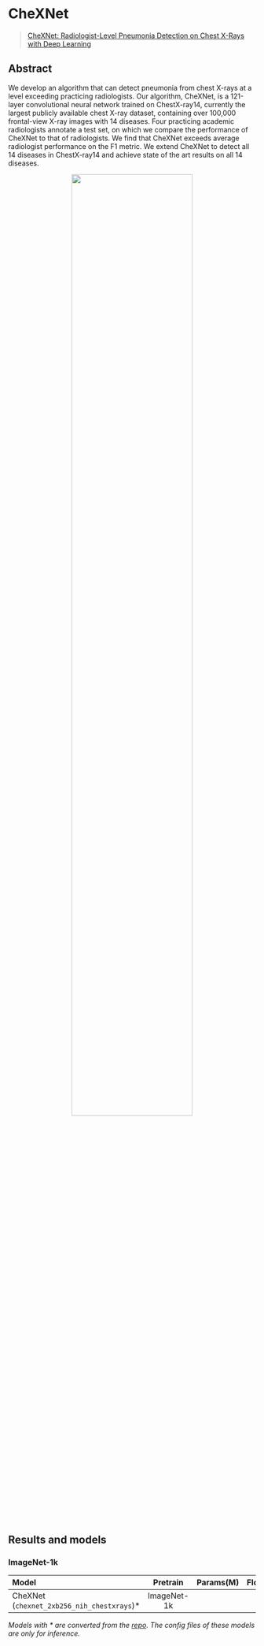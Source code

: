 # CheXNet

> [CheXNet: Radiologist-Level Pneumonia Detection on Chest X-Rays with Deep Learning](https://arxiv.org/abs/1711.05225v3)

<!-- [ALGORITHM] -->

## Abstract

We develop an algorithm that can detect pneumonia from chest X-rays at a level exceeding practicing radiologists. Our algorithm, CheXNet, is a 121-layer convolutional neural network trained on ChestX-ray14, currently the largest publicly available chest X-ray dataset, containing over 100,000 frontal-view X-ray images with 14 diseases. Four practicing academic radiologists annotate a test set, on which we compare the performance of CheXNet to that of radiologists. We find that CheXNet exceeds average radiologist performance on the F1 metric. We extend CheXNet to detect all 14 diseases in ChestX-ray14 and achieve state of the art results on all 14 diseases.

<div align="center">
<img src="https://user-images.githubusercontent.com/24734142/213636097-45de1275-ffbe-4d67-90ba-4b8aae274510.png" width="70%"/>
</div>

## Results and models

### ImageNet-1k

| Model                                       |  Pretrain   | Params(M) | Flops(G) | ROCAUC |                  Config                   |  Download   |
| :------------------------------------------ | :---------: | :-------: | :------: | :----: | :---------------------------------------: | :---------: |
| CheXNet (`chexnet_2xb256_nih_chestxrays`)\* | ImageNet-1k |           |          | 84.52  | [config](./eva-g-p14_8xb16_in1k-336px.py) | [model](<>) |

*Models with * are converted from the [repo](https://github.com/arnoweng/CheXNet). The config files of these models are only for inference.*
